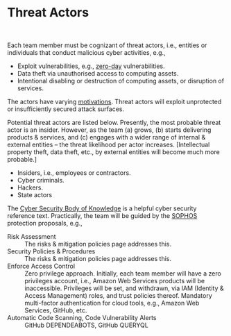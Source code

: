 <br>

Threat Actors
=============

<br>

Each team member must be cognizant of threat actors, i.e., entities or individuals that conduct malicious cyber activities, e.g.,

* Exploit vulnerabilities, e.g., <a href="https://www.technologyreview.com/2021/09/23/1036140/2021-record-zero-day-hacks-reasons/" target="_blank">zero-day</a> vulnerabilities.
* Data theft via unauthorised access to computing assets.
* Intentional disabling or destruction of computing assets, or disruption of services.

The actors have varying <a href="https://www.sophos.com/en-us/cybersecurity-explained/threat-actors#:~:text=are%20Threat%20Actors%E2%80%99-,Motivations,-%3F" target="_blank">motivations</a>. Threat actors will exploit unprotected or insufficiently secured attack surfaces.

Potential threat actors are listed below. Presently, the most probable threat actor is an insider. However, as the team (a) grows, (b) starts delivering products & services, and (c) engages with a wider range of internal & external entities – the threat likelihood per actor increases. [Intellectual property theft, data theft, etc., by external entities will become much more probable.]

* Insiders, i.e., employees or contractors.
* Cyber criminals.
* Hackers.
* State actors

The [Cyber Security Body of Knowledge](https://www.cybok.org/knowledgebase1_1/) is a helpful cyber security reference text.  Practically, the team will be guided by the <a href="https://www.sophos.com/en-us/cybersecurity-explained/threat-actors#:~:text=Protection%20Methods%20and-,Strategies,-Maintaining%20strict%20cyber">SOPHOS</a> protection proposals, e.g.,

<dl>
    <dt>Risk Assessment</dt><dd>The risks & mitigation policies page addresses this.</dd>
    <dt>Security Policies & Procedures</dt><dd>The risks & mitigation policies page addresses this.</dd>
    <dt>Enforce Access Control</dt><dd>Zero privilege approach. Initially, each team member will have a zero privileges account, i.e., Amazon Web Services products will be inaccessible. Privileges will be set, and withdrawn, via IAM (Identity & Access Management) roles, and trust policies thereof. Mandatory multi-factor authentication for cloud tools, e.g., Amazon Web Services, GitHub, etc.</dd>
    <dt>Automatic Code Scanning, Code Vulnerability Alerts</dt><dd>GitHub DEPENDEABOTS, GitHub QUERYQL</dd>
</dl>

<br>
<br>
<br>
<br>

<br>
<br>
<br>
<br>
